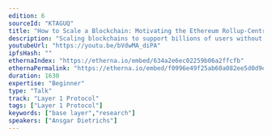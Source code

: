 ```yaml
---
edition: 6
sourceId: "KTAGUQ"
title: "How to Scale a Blockchain: Motivating the Ethereum Rollup-Centric Roadmap"
description: "Scaling blockchains to support billions of users without compromising decentralization is one of the biggest remaining challenges in the crypto space. This talk will showcase why there is a fundamental scalability-dencentralization tradeoff for any monolithic chain, and how scalable rollups on top of decentralized settlement chains can overcome this tradeoff. What implications does this have for the future of Ethereum? Beginner friendly, with pictures!"
youtubeUrl: "https://youtu.be/bVdwMA_diPA"
ipfsHash: ""
ethernaIndex: "https://etherna.io/embed/634a2e6ec02259b06a2ffcfb"
ethernaPermalink: "https://etherna.io/embed/f0996e49f25ab60a082ee5d0d9edf324f811e120a24a8e0b75c8685f48746c42"
duration: 1630
expertise: "Beginner"
type: "Talk"
track: "Layer 1 Protocol"
tags: ["Layer 1 Protocol"]
keywords: ["base layer","research"]
speakers: ["Ansgar Dietrichs"]
---
```

